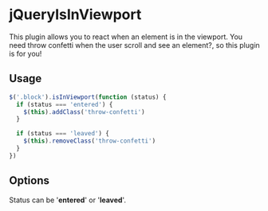 # jQueryIsInViewport

This plugin allows you to react when an element is in the viewport.
You need throw confetti when the user scroll and see an element?, so this plugin is for you!

## Usage
```javascript
$('.block').isInViewport(function (status) {
  if (status === 'entered') {
    $(this).addClass('throw-confetti')
  }

  if (status === 'leaved') {
    $(this).removeClass('throw-confetti')
  }
})
```

## Options
Status can be '**entered**' or '**leaved**'.
